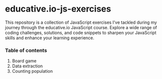 # educative.io-js-exercises

This repository is a collection of JavaScript exercises I've tackled during my journey through the educative.io JavaScript course. Explore a wide range of coding challenges, solutions, and code snippets to sharpen your JavaScript skills and enhance your learning experience.

### Table of contents

1. Board game
2. Data extraction
3. Counting population
